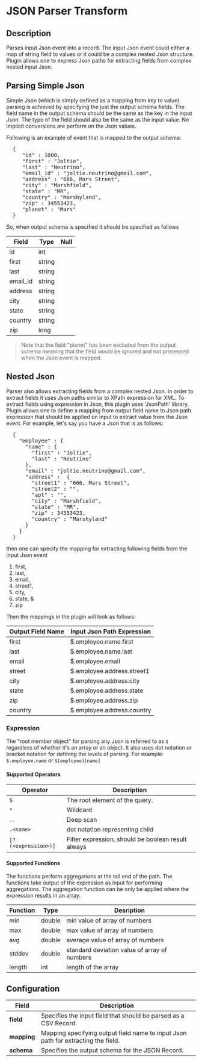 # JSON Parser Transform

## Description

Parses input Json event into a record. The input Json event could either a map of string field to values or it could 
be a complex nested Json structure. Plugin allows one to express Json paths for extracting fields from complex nested 
input Json.

## Parsing Simple Json

Simple Json (which is simply defined as a mapping from key to value) parsing is achieved by specifying the 
just the output schema fields. The field name in the output schema should be the same as the key in the input Json. 
The type of the field should also be the same as the input value. No implicit conversions are perform on the 
Json values.

Following is an example of event that is mapped to the output schema:
<pre>
  {
     "id" : 1000,
     "first" : "Joltie",
     "last" : "Neutrino",
     "email_id" : "joltie.neutrino@gmail.com",
     "address" : "666, Mars Street",
     "city" : "Marshfield",
     "state" : "MR",
     "country" : "Marshyland",
     "zip" : 34553423,
     "planet" : "Mars"
  }
</pre>

So, when output schema is specified it should be specified as follows

| Field | Type   | Null |
|-------|--------|------|
| id    | int    |      |
| first | string |      |
| last  | string |      |
| email_id | string |   |
| address | string | |
| city | string | | 
| state | string | | 
| country | string | | 
| zip | long | | 

> Note that the field "planet" has been excluded from the output schema meaning that the field would be ignored and 
not processed when the Json event is mapped. 

## Nested Json

Parser also allows extracting fields from a complex nested Json. In order to extract fields it uses Json paths similar
to XPath expression for XML. To extract fields using expression in Json, this plugin uses 'JsonPath' library. Plugin
allows one to define a mapping from output field name to Json path expression that should be applied on input to extract
value from the Json event. For example, let's say you have a Json that is as follows:

<pre>
  {
    "employee" : {
      "name" : {
        "first" : "Joltie",
        "last" : "Neutrino"
      },
      "email" : "joltie.neutrino@gmail.com",
      "address" :  {
        "street1" : "666, Mars Street",
        "street2" : "",
        "apt" : "",
        "city" : "Marshfield",
        "state" : "MR",
        "zip" : 34553423,
        "country" : "Marshyland"
      }
    }
  }
</pre>

then one can specify the mapping for extracting following fields from the input Json event
 
1. first, 
2. last, 
3. email, 
4. street1, 
5. city, 
6. state, &
7. zip

Then the mappings in the plugin will look as follows:

| Output Field Name | Input Json Path Expression |
|-------------------|----------------------------|
| first             | $.employee.name.first |
| last              | $.employee.name.last |
| email             | $.employee.email |
| street            | $.employee.address.street1 |
| city              | $.employee.address.city |
| state             | $.employee.address.state |
| zip               | $.employee.address.zip |
| country           | $.employee.address.country |

### Expression

The "root member object" for parsing any Json is referred to as ```$``` regardless of whether it's an array or an 
object. It also uses dot notation or bracket notation for defining the levels of parsing. 
For example: ```$.employee.name``` or ```$[employee][name]```

#### Supported Operators

| Operator | Description |
|----------|-------------|
| ```$``` | The root element of the query. |
| ```*``` | Wildcard |
| ```..``` | Deep scan |
| ```.<name>```| dot notation representing child |
| ```[?(<expression>)]``` | Filter expression, should be boolean result always |

#### Supported Functions

The functions perform aggregations at the tail end of the path. The functions take output of the expression as 
input for performing aggregations. The aggregation function can be only be applied where the expression results in 
an array. 
 
| Function | Type | Desription |
|----------|------|------------|
| min      | double | min value of array of numbers |
| max      | double | max value of array of numbers |
| avg      | double | average value of array of numbers |
| stddev   | double | standard deviation value of array of numbers |
| length   | int    | length of the array |

Configuration
-------------
| Field | Description |
|---------------------|-------------|
|**field** | Specifies the input field that should be parsed as a CSV Record.|
|**mapping** | Mapping specifying output field name to input Json path for extracting the field.|
|**schema** | Specifies the output schema for the JSON Record.|


